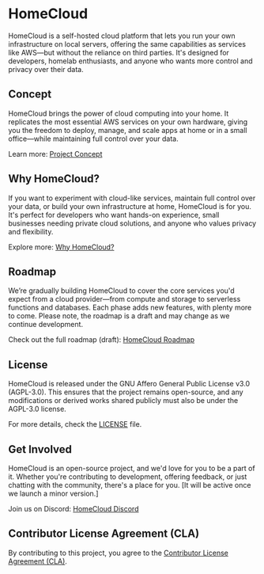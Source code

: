 # HomeCloud

HomeCloud is a self-hosted cloud platform that lets you run your own infrastructure on local servers, offering the same capabilities as services like AWS—but without the reliance on third parties. It's designed for developers, homelab enthusiasts, and anyone who wants more control and privacy over their data.

## Concept

HomeCloud brings the power of cloud computing into your home. It replicates the most essential AWS services on your own hardware, giving you the freedom to deploy, manage, and scale apps at home or in a small office—while maintaining full control over your data.

Learn more: [Project Concept](https://homecloud.suryansh.one/files/Project%20Concept_%20_HomeCloud_.pdf)

## Why HomeCloud?

If you want to experiment with cloud-like services, maintain full control over your data, or build your own infrastructure at home, HomeCloud is for you. It's perfect for developers who want hands-on experience, small businesses needing private cloud solutions, and anyone who values privacy and flexibility.

Explore more: [Why HomeCloud?](https://homecloud.suryansh.one/files/but,%20why_.pdf)

## Roadmap

We’re gradually building HomeCloud to cover the core services you'd expect from a cloud provider—from compute and storage to serverless functions and databases. Each phase adds new features, with plenty more to come. Please note, the roadmap is a draft and may change as we continue development.

Check out the full roadmap (draft): [HomeCloud Roadmap](https://github.com/users/drk1rd/projects/4)  

## License

HomeCloud is released under the GNU Affero General Public License v3.0 (AGPL-3.0).
This ensures that the project remains open-source, and any modifications or derived works shared publicly must also be under the AGPL-3.0 license.

For more details, check the [LICENSE](./LICENSE) file.

## Get Involved

HomeCloud is an open-source project, and we'd love for you to be a part of it. Whether you're contributing to development, offering feedback, or just chatting with the community, there's a place for you. [It will be active once we launch a minor version.]

Join us on Discord: [HomeCloud Discord](https://homecloud.suryansh.one/discord)

## Contributor License Agreement (CLA)

By contributing to this project, you agree to the [Contributor License Agreement (CLA)](./CLA).
